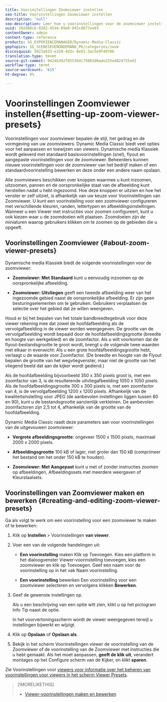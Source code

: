 ```yaml
---
title: Voorinstellingen Zoomviewer instellen
seo-title: Voorinstellingen Zoomviewer instellen
description: 'null'
seo-description: Leer hoe u voorinstellingen voor de zoomviewer instelt.
uuid: 202d80cb-8282-45d4-89e8-942c8677aa93
contentOwner: admin
content-type: reference
products: SG_EXPERIENCEMANAGER/Dynamic-Media-Classic
geptopics: SG_SCENESEVENONDEMAND_PK/categories/zoom
discoiquuid: 5023a933-e229-4d3c-8e91-3ac5e9f4970b
translation-type: tm+mt
source-git-commit: 9424b392f85536dc75083d0ade255e4824755ed1
workflow-type: tm+mt
source-wordcount: '615'
ht-degree: 0%

---
```



# Voorinstellingen Zoomviewer instellen{#setting-up-zoom-viewer-presets}

Voorinstellingen voor zoomviewer bepalen de stijl, het gedrag en de vormgeving van uw zoomviewers. Dynamic Media Classic biedt veel opties voor het aanpassen en toewijzen van viewers. Dynamische media Klassiek wordt geleverd met standaard basisvoorinstellingen (snel), flyout en aangepaste voorinstellingen voor de zoomviewer. Beheerders kunnen nieuwe voorinstellingen voor de zoomviewer van het bedrijf maken of een standaardvoorinstelling bewerken en deze onder een andere naam opslaan.

Alle zoomviewers beschikken over knoppen waarmee u kunt inzoomen, uitzoomen, pannen en de oorspronkelijke staat van de afbeelding kunt herstellen nadat u hebt ingezoomd. Hoe deze knoppen er uitzien en hoe het venster er zelf uitziet, is afhankelijk van uw keuze voor Voorinstellingen van Zoomviewer. U kunt een voorinstelling voor een zoomviewer configureren met verschillende kleuren, randen, lettertypen en afbeeldingsinstellingen. Wanneer u een Viewer met instructies voor zoomen configureert, kunt u ook kiezen waar u de zoomdoelen wilt plaatsen. Zoomdoelen zijn de miniaturen waarop gebruikers klikken om te zoomen op de gebieden die u opgeeft.

## Voorinstellingen Zoomviewer {#about-zoom-viewer-presets}

Dynamische media Klassiek biedt de volgende voorinstellingen voor de zoomviewer:

* **Zoomviewer: Met Standaard** kunt u eenvoudig inzoomen op de oorspronkelijke afbeelding.

* **Zoomviewer: Uitvliegen** geeft een tweede afbeelding weer van het ingezoomde gebied naast de oorspronkelijke afbeelding. Er zijn geen besturingselementen om te gebruiken. Gebruikers verplaatsen de selectie over het gebied dat ze willen weergeven.

Houd er bij het bepalen van het totale bandbreedtegebruik voor deze viewer rekening mee dat zowel de hoofdafbeelding als de vervolgafbeelding in de viewer worden weergegeven. De grootte van de vervolgafbeelding wordt bepaald door de hoofdafbeeldingsgrootte (breedte en hoogte van werkgebied) en de zoomfactor. Als u wilt voorkomen dat de flyout-bestandsgrootte te groot wordt, brengt u de volgende twee waarden met elkaar in evenwicht: Als u een grote hoofdafbeeldingsgrootte hebt, verlaagt u de waarde voor Zoomfactor. (De breedte en hoogte van de Flyout bepalen de grootte van het wegvliegvenster, maar niet de grootte van het vliegend beeld dat aan de kijker wordt gediend.)

Als de hoofdafbeelding bijvoorbeeld 350 x 350 pixels groot is, met een zoomfactor van 3, is de resulterende uitvliegafbeelding 1050 x 1050 pixels. Als de hoofdafbeeldingsgrootte 300 x 300 pixels is, met een zoomfactor van 4, is de vervolgafbeelding 1200 x 1200 pixels. Afhankelijk van de kwaliteitsinstelling voor JPEG (de aanbevolen instellingen liggen tussen 80 en 90), kunt u de bestandsgrootte aanzienlijk verkleinen. De aanbevolen zoomfactoren zijn 2,5 tot 4, afhankelijk van de grootte van de hoofdafbeelding.

Dynamic Media Classic raadt deze parameters aan voor voorinstellingen van de uitgevouwen zoomviewer:

* **Vergrote afbeeldingsgrootte**: ongeveer 1500 x 1500 pixels, maximaal 2000 x 2000 pixels.

* **Afbeeldingsgrootte** 100 kB of lager, niet groter dan 150 kB (comprimeer het bestand om het onder 150 kB te houden).

* **Zoomviewer: Met Aangepast** kunt u met of zonder instructies zoomen op afbeeldingen, Afbeeldingssets met meerdere weergaven of Kleurstaalsets.

## Voorinstellingen van Zoomviewer maken en bewerken {#creating-and-editing-zoom-viewer-presets}

Ga als volgt te werk om een voorinstelling voor een zoomviewer te maken of te bewerken:

1. Klik op **Instellen** > Voorinstellingen **van viewer**.
1. Voer een van de volgende handelingen uit:

   * **Een voorinstelling** maken Klik op Toevoegen. Kies een platform in het dialoogvenster Viewer-voorinstelling toevoegen, kies een zoomviewer en klik op Toevoegen. Geef een naam voor de voorinstelling op in het vak Naam voorinstelling.

   * **Een voorinstelling** bewerken Een voorinstelling voor een zoomviewer selecteren en vervolgens klikken 
**Bewerken**.

1. Geef de gewenste instellingen op.

   Als u een beschrijving van een optie wilt zien, klikt u op het pictogram Info Tip naast de optie.

   In het voorvertoningsscherm wordt de viewer weergegeven terwijl u instellingen bijwerkt en wijzigt.

1. Klik op **Opslaan** of **Opslaan als**.
1. Bekijk in het scherm Voorinstellingen viewer de voorinstelling van de Zoomviewer of de voorinstelling van de Zoomviewer met instructies die u hebt gemaakt. Als het moet aanpassen, **geeft de klik uit**, verandert montages op het Configure scherm van de Kijker, en klikt **sparen**.

Zie Voorinstellingen voor [viewers voor informatie over het beheren van voorinstellingen voor viewers in het scherm Viewer Presets](application-setup.md#viewer_presets).

>[!MORELIKETHIS]
>
>* [Viewer-voorinstellingen maken en bewerken](application-setup.md#adding_and_editing_viewer_presets)

